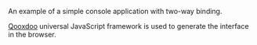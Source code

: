 An example of a simple console application with two-way binding.

[Qooxdoo](https://qooxdoo.org/) universal JavaScript framework is used to generate the interface in the browser.
